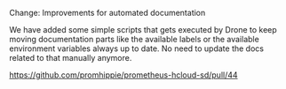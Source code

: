 Change: Improvements for automated documentation

We have added some simple scripts that gets executed by Drone to keep moving
documentation parts like the available labels or the available environment
variables always up to date. No need to update the docs related to that manually
anymore.

https://github.com/promhippie/prometheus-hcloud-sd/pull/44
